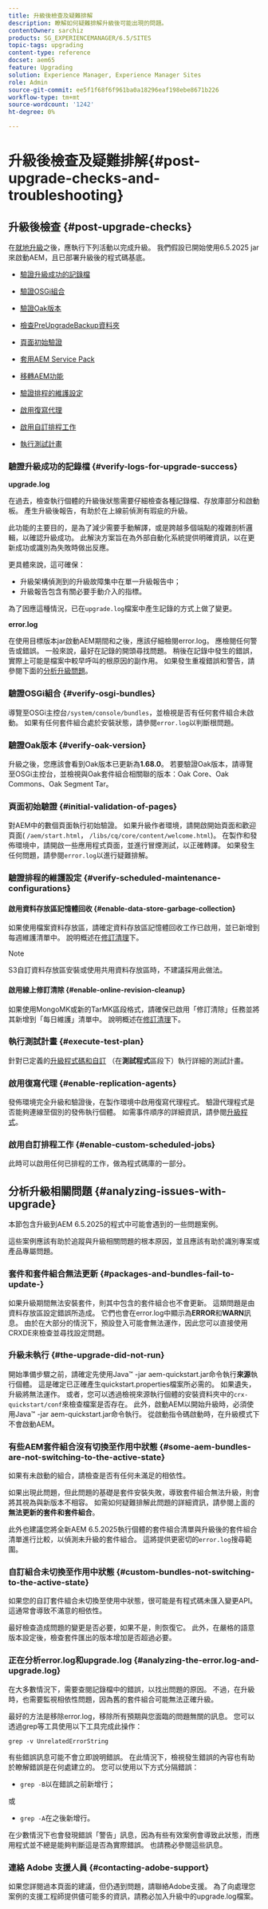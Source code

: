 ```yaml
---
title: 升級後檢查及疑難排解
description: 瞭解如何疑難排解升級後可能出現的問題。
contentOwner: sarchiz
products: SG_EXPERIENCEMANAGER/6.5/SITES
topic-tags: upgrading
content-type: reference
docset: aem65
feature: Upgrading
solution: Experience Manager, Experience Manager Sites
role: Admin
source-git-commit: ee5f1f68f6f961ba0a18296eaf198ebe8671b226
workflow-type: tm+mt
source-wordcount: '1242'
ht-degree: 0%

---
```


# 升級後檢查及疑難排解{#post-upgrade-checks-and-troubleshooting}

## 升級後檢查 {#post-upgrade-checks}

在[就地升級](/help/sites-deploying/in-place-upgrade.md)之後，應執行下列活動以完成升級。 我們假設已開始使用6.5.2025 jar來啟動AEM，且已部署升級後的程式碼基底。

* [驗證升級成功的記錄檔](#main-pars-header-290365562)

* [驗證OSGi組合](#main-pars-header-1637350649)

* [驗證Oak版本](#main-pars-header-1293049773)

* [檢查PreUpgradeBackup資料夾](#main-pars-header-988995987)

* [頁面初始驗證](#main-pars-header-20827371)
* [套用AEM Service Pack](#main-pars-header-215142387)

* [移轉AEM功能](#main-pars-header-1434457709)

* [驗證排程的維護設定](#main-pars-header-1552730183)

* [啟用復寫代理](#main-pars-header-823243751)

* [啟用自訂排程工作](#main-pars-header-244535083)

* [執行測試計畫](#main-pars-header-1167972233)

### 驗證升級成功的記錄檔 {#verify-logs-for-upgrade-success}

**upgrade.log**

在過去，檢查執行個體的升級後狀態需要仔細檢查各種記錄檔、存放庫部分和啟動板。 產生升級後報告，有助於在上線前偵測有瑕疵的升級。

此功能的主要目的，是為了減少需要手動解譯，或是跨越多個端點的複雜剖析邏輯，以確認升級成功。 此解決方案旨在為外部自動化系統提供明確資訊，以在更新成功或識別為失敗時做出反應。

更具體來說，這可確保：

* 升級架構偵測到的升級故障集中在單一升級報告中；
* 升級報告包含有關必要手動介入的指標。

為了因應這種情況，已在`upgrade.log`檔案中產生記錄的方式上做了變更。

**error.log**

在使用目標版本jar啟動AEM期間和之後，應該仔細檢閱error.log。 應檢閱任何警告或錯誤。 一般來說，最好在記錄的開頭尋找問題。 稍後在記錄中發生的錯誤，實際上可能是檔案中較早呼叫的根原因的副作用。 如果發生重複錯誤和警告，請參閱下面的[分析升級問題](/help/sites-deploying/post-upgrade-checks-and-troubleshooting.md#analyzing-issues-with-the-upgrade)。

### 驗證OSGi組合 {#verify-osgi-bundles}

導覽至OSGi主控台`/system/console/bundles`，並檢視是否有任何套件組合未啟動。 如果有任何套件組合處於安裝狀態，請參閱`error.log`以判斷根問題。

### 驗證Oak版本 {#verify-oak-version}

升級之後，您應該會看到Oak版本已更新為&#x200B;**1.68.0**。 若要驗證Oak版本，請導覽至OSGi主控台，並檢視與Oak套件組合相關聯的版本：Oak Core、Oak Commons、Oak Segment Tar。

### 頁面初始驗證 {#initial-validation-of-pages}

對AEM中的數個頁面執行初始驗證。 如果升級作者環境，請開啟開始頁面和歡迎頁面( `/aem/start.html`， `/libs/cq/core/content/welcome.html`)。 在製作和發佈環境中，請開啟一些應用程式頁面，並進行冒煙測試，以正確轉譯。 如果發生任何問題，請參閱`error.log`以進行疑難排解。

### 驗證排程的維護設定 {#verify-scheduled-maintenance-configurations}

#### 啟用資料存放區記憶體回收 {#enable-data-store-garbage-collection}

如果使用檔案資料存放區，請確定資料存放區記憶體回收工作已啟用，並已新增到每週維護清單中。 說明概述在[修訂清理](/help/sites-administering/data-store-garbage-collection.md)下。

>[!NOTE]
>
>S3自訂資料存放區安裝或使用共用資料存放區時，不建議採用此做法。

#### 啟用線上修訂清除 {#enable-online-revision-cleanup}

如果使用MongoMK或新的TarMK區段格式，請確保已啟用「修訂清除」任務並將其新增到「每日維護」清單中。 說明概述在[修訂清理](/help/sites-deploying/revision-cleanup.md)下。

### 執行測試計畫 {#execute-test-plan}

針對已定義的[升級程式碼和自訂](/help/sites-deploying/upgrading-code-and-customizations.md) （在&#x200B;**測試程式**&#x200B;區段下）執行詳細的測試計畫。

### 啟用復寫代理 {#enable-replication-agents}

發佈環境完全升級和驗證後，在製作環境中啟用復寫代理程式。 驗證代理程式是否能夠連線至個別的發佈執行個體。 如需事件順序的詳細資訊，請參閱[升級程式](/help/sites-deploying/upgrade-procedure.md)。

### 啟用自訂排程工作 {#enable-custom-scheduled-jobs}

此時可以啟用任何已排程的工作，做為程式碼庫的一部分。

## 分析升級相關問題 {#analyzing-issues-with-upgrade}

本節包含升級到AEM 6.5.2025的程式中可能會遇到的一些問題案例。

這些案例應該有助於追蹤與升級相關問題的根本原因，並且應該有助於識別專案或產品專屬問題。

### 套件和套件組合無法更新  {#packages-and-bundles-fail-to-update-}

如果升級期間無法安裝套件，則其中包含的套件組合也不會更新。 這類問題是由資料存放區設定錯誤所造成。 它們也會在error.log中顯示為&#x200B;**ERROR**&#x200B;和&#x200B;**WARN**&#x200B;訊息。 由於在大部分的情況下，預設登入可能會無法運作，因此您可以直接使用CRXDE來檢查並尋找設定問題。

### 升級未執行 {#the-upgrade-did-not-run}

開始準備步驟之前，請確定先使用Java™ -jar aem-quickstart.jar命令執行&#x200B;**來源**&#x200B;執行個體。 這是確定已正確產生quickstart.properties檔案所必需的。 如果遺失，升級將無法運作。 或者，您可以透過檢視來源執行個體的安裝資料夾中的`crx-quickstart/conf`來檢查檔案是否存在。 此外，啟動AEM以開始升級時，必須使用Java™ -jar aem-quickstart.jar命令執行。 從啟動指令碼啟動時，在升級模式下不會啟動AEM。

### 有些AEM套件組合沒有切換至作用中狀態 {#some-aem-bundles-are-not-switching-to-the-active-state}

如果有未啟動的組合，請檢查是否有任何未滿足的相依性。

如果出現此問題，但此問題的基礎是套件安裝失敗，導致套件組合無法升級，則會將其視為與新版本不相容。 如需如何疑難排解此問題的詳細資訊，請參閱上面的&#x200B;**無法更新的套件和套件組合**。

此外也建議您將全新AEM 6.5.2025執行個體的套件組合清單與升級後的套件組合清單進行比較，以偵測未升級的套件組合。 這將提供更密切的`error.log`搜尋範圍。

### 自訂組合未切換至作用中狀態 {#custom-bundles-not-switching-to-the-active-state}

如果您的自訂套件組合未切換至使用中狀態，很可能是有程式碼未匯入變更API。 這通常會導致不滿意的相依性。

最好檢查造成問題的變更是否必要，如果不是，則恢復它。 此外，在嚴格的語意版本設定後，檢查套件匯出的版本增加是否超過必要。

### 正在分析error.log和upgrade.log {#analyzing-the-error.log-and-upgrade.log}

在大多數情況下，需要查閱記錄檔中的錯誤，以找出問題的原因。 不過，在升級時，也需要監視相依性問題，因為舊的套件組合可能無法正確升級。

最好的方法是移除error.log，移除所有預期與您面臨的問題無關的訊息。 您可以透過grep等工具使用以下工具完成此操作：

```shell
grep -v UnrelatedErrorString
```

有些錯誤訊息可能不會立即說明錯誤。 在此情況下，檢視發生錯誤的內容也有助於瞭解錯誤是在何處建立的。 您可以使用以下方式分隔錯誤：

* `grep -B`以在錯誤之前新增行；

或

* `grep -A`在之後新增行。

在少數情況下也會發現錯誤「警告」訊息，因為有些有效案例會導致此狀態，而應用程式並不總是能夠判斷這是否為實際錯誤。 也請務必參閱這些訊息。

### 連絡 Adobe 支援人員 {#contacting-adobe-support}

如果您詳閱過本頁面的建議，但仍遇到問題，請聯絡Adobe支援。 為了向處理您案例的支援工程師提供儘可能多的資訊，請務必加入升級中的upgrade.log檔案。
